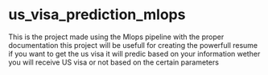 # us_visa_prediction_mlops
This is the project made using the Mlops pipeline with the proper documentation this project will be usefull for creating the powerfull resume if you want to get the us visa it will predic based on your information wether you will receive US visa or not based on the certain parameters

